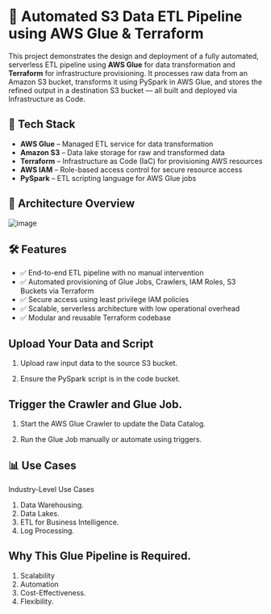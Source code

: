 ﻿# 🚀 Automated S3 Data ETL Pipeline using AWS Glue & Terraform

This project demonstrates the design and deployment of a fully automated, serverless ETL pipeline using **AWS Glue** for data transformation and **Terraform** for infrastructure provisioning. It processes raw data from an Amazon S3 bucket, transforms it using PySpark in AWS Glue, and stores the refined output in a destination S3 bucket — all built and deployed via Infrastructure as Code.

## 🔧 Tech Stack
- **AWS Glue** – Managed ETL service for data transformation  
- **Amazon S3** – Data lake storage for raw and transformed data  
- **Terraform** – Infrastructure as Code (IaC) for provisioning AWS resources  
- **AWS IAM** – Role-based access control for secure resource access  
- **PySpark** – ETL scripting language for AWS Glue jobs  

## 🧱 Architecture Overview
  ![image](https://github.com/user-attachments/assets/3f14d1b4-e33d-4637-a619-aa9b642cd1d2)


## 🛠️ Features
- ✅ End-to-end ETL pipeline with no manual intervention  
- ✅ Automated provisioning of Glue Jobs, Crawlers, IAM Roles, S3 Buckets via Terraform  
- ✅ Secure access using least privilege IAM policies  
- ✅ Scalable, serverless architecture with low operational overhead  
- ✅ Modular and reusable Terraform codebase  

## Upload Your Data and Script

1. Upload raw input data to the source S3 bucket.

2. Ensure the PySpark script is in the code bucket.

## Trigger the Crawler and Glue Job.

1. Start the AWS Glue Crawler to update the Data Catalog.

2. Run the Glue Job manually or automate using triggers.

## 📊 Use Cases
Industry-Level Use Cases

1. Data Warehousing.
2. Data Lakes.
3. ETL for Business Intelligence.
4. Log Processing.

## Why This Glue Pipeline is Required.

1. Scalability
2. Automation
3. Cost-Effectiveness.
4. Flexibility.

